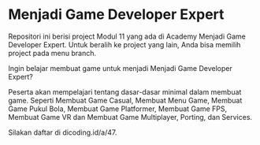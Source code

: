 # Menjadi Game Developer Expert

Repositori ini berisi project Modul 11 yang ada di Academy Menjadi Game Developer Expert. Untuk beralih ke project yang lain, Anda bisa memilih project pada menu branch.

Ingin belajar membuat game untuk menjadi Menjadi Game Developer Expert?

Peserta akan mempelajari tentang dasar-dasar minimal dalam membuat game. Seperti Membuat Game Casual, Membuat Menu Game, Membuat Game Pukul Bola, Membuat Game Platformer, Membuat Game FPS, Membuat Game VR dan Membuat Game Multiplayer, Porting, dan Services.

Silakan daftar di dicoding.id/a/47.

